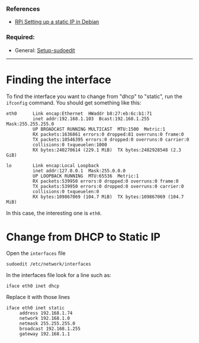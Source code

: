 ### References

 * [RPi Setting up a static IP in Debian](http://elinux.org/RPi_Setting_up_a_static_IP_in_Debian)

### Required:

 * General: [Setup-sudoedit](https://github.com/Ericmas001/pi-adventures/blob/master/general/sudoedit.md)

***

# Finding the interface

To find the interface you want to change from "dhcp" to "static", run the `ifconfig` command. You should get something like this:

```
eth0      Link encap:Ethernet  HWaddr b8:27:eb:6c:b1:71
          inet addr:192.168.1.103  Bcast:192.168.1.255  Mask:255.255.255.0
          UP BROADCAST RUNNING MULTICAST  MTU:1500  Metric:1
          RX packets:1636861 errors:0 dropped:81 overruns:0 frame:0
          TX packets:10546395 errors:0 dropped:0 overruns:0 carrier:0
          collisions:0 txqueuelen:1000
          RX bytes:240270614 (229.1 MiB)  TX bytes:2482928548 (2.3 GiB)

lo        Link encap:Local Loopback
          inet addr:127.0.0.1  Mask:255.0.0.0
          UP LOOPBACK RUNNING  MTU:65536  Metric:1
          RX packets:539950 errors:0 dropped:0 overruns:0 frame:0
          TX packets:539950 errors:0 dropped:0 overruns:0 carrier:0
          collisions:0 txqueuelen:0
          RX bytes:109867069 (104.7 MiB)  TX bytes:109867069 (104.7 MiB)

```

In this case, the interesting one is `eth0`.

# Change from DHCP to Static IP

Open the `interfaces` file

```
sudoedit /etc/network/interfaces 
```

In the interfaces file look for a line such as:

```
iface eth0 inet dhcp
```

Replace it with those lines

```
iface eth0 inet static
     address 192.168.1.74
     network 192.168.1.0
     netmask 255.255.255.0
     broadcast 192.168.1.255
     gateway 192.168.1.1
```